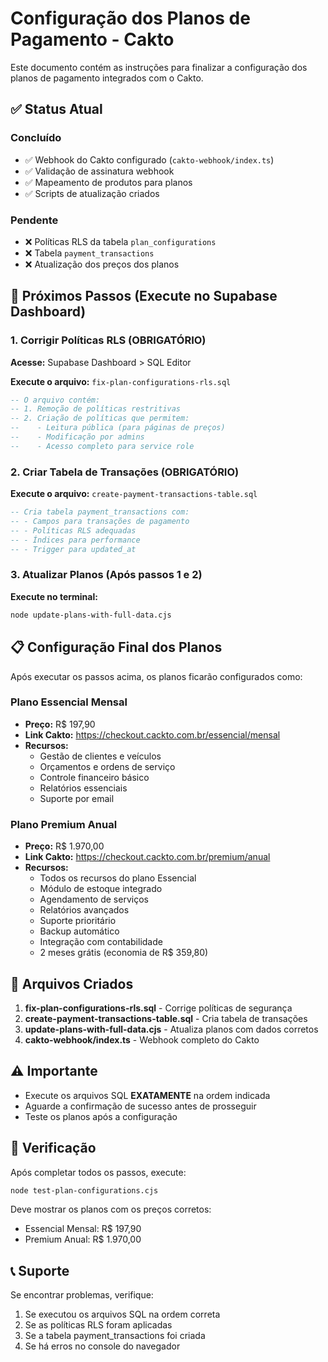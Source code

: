 # Configuração dos Planos de Pagamento - Cakto

Este documento contém as instruções para finalizar a configuração dos planos de pagamento integrados com o Cakto.

## ✅ Status Atual

### Concluído
- ✅ Webhook do Cakto configurado (`cakto-webhook/index.ts`)
- ✅ Validação de assinatura webhook
- ✅ Mapeamento de produtos para planos
- ✅ Scripts de atualização criados

### Pendente
- ❌ Políticas RLS da tabela `plan_configurations`
- ❌ Tabela `payment_transactions`
- ❌ Atualização dos preços dos planos

## 🚀 Próximos Passos (Execute no Supabase Dashboard)

### 1. Corrigir Políticas RLS (OBRIGATÓRIO)

**Acesse:** Supabase Dashboard > SQL Editor

**Execute o arquivo:** `fix-plan-configurations-rls.sql`

```sql
-- O arquivo contém:
-- 1. Remoção de políticas restritivas
-- 2. Criação de políticas que permitem:
--    - Leitura pública (para páginas de preços)
--    - Modificação por admins
--    - Acesso completo para service role
```

### 2. Criar Tabela de Transações (OBRIGATÓRIO)

**Execute o arquivo:** `create-payment-transactions-table.sql`

```sql
-- Cria tabela payment_transactions com:
-- - Campos para transações de pagamento
-- - Políticas RLS adequadas
-- - Índices para performance
-- - Trigger para updated_at
```

### 3. Atualizar Planos (Após passos 1 e 2)

**Execute no terminal:**
```bash
node update-plans-with-full-data.cjs
```

## 📋 Configuração Final dos Planos

Após executar os passos acima, os planos ficarão configurados como:

### Plano Essencial Mensal
- **Preço:** R$ 197,90
- **Link Cakto:** https://checkout.cackto.com.br/essencial/mensal
- **Recursos:**
  - Gestão de clientes e veículos
  - Orçamentos e ordens de serviço
  - Controle financeiro básico
  - Relatórios essenciais
  - Suporte por email

### Plano Premium Anual
- **Preço:** R$ 1.970,00
- **Link Cakto:** https://checkout.cackto.com.br/premium/anual
- **Recursos:**
  - Todos os recursos do plano Essencial
  - Módulo de estoque integrado
  - Agendamento de serviços
  - Relatórios avançados
  - Suporte prioritário
  - Backup automático
  - Integração com contabilidade
  - 2 meses grátis (economia de R$ 359,80)

## 🔧 Arquivos Criados

1. **fix-plan-configurations-rls.sql** - Corrige políticas de segurança
2. **create-payment-transactions-table.sql** - Cria tabela de transações
3. **update-plans-with-full-data.cjs** - Atualiza planos com dados corretos
4. **cakto-webhook/index.ts** - Webhook completo do Cakto

## ⚠️ Importante

- Execute os arquivos SQL **EXATAMENTE** na ordem indicada
- Aguarde a confirmação de sucesso antes de prosseguir
- Teste os planos após a configuração

## 🧪 Verificação

Após completar todos os passos, execute:
```bash
node test-plan-configurations.cjs
```

Deve mostrar os planos com os preços corretos:
- Essencial Mensal: R$ 197,90
- Premium Anual: R$ 1.970,00

## 📞 Suporte

Se encontrar problemas, verifique:
1. Se executou os arquivos SQL na ordem correta
2. Se as políticas RLS foram aplicadas
3. Se a tabela payment_transactions foi criada
4. Se há erros no console do navegador